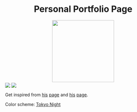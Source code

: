 <h1 align="center">Personal Portfolio Page</h1>
<div align="center">
  <img src="https://avatars.githubusercontent.com/u/88027865?v=4" width=200px>
</div>

  <img src="https://i.imgur.com/hTPHnUJ.png" align="center">
  <img src="https://i.imgur.com/NPoc8M8.png" align="center">
  
<p> Get inspired from <a href="https://github.com/willeccles">his</a> <a href="https://eccles.dev/">page</a> and <a href="https://github.com/angelofallars">his</a> <a href="https://angelo.is-a.dev/">page</a>.</p> 
<p>Color scheme: <a href="https://github.com/enkia/tokyo-night-vscode-theme">Tokyo Night</a></p>
